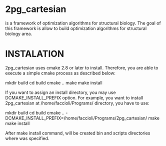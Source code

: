 2pg_cartesian
=============

is a framework of optimization algorithms for structural biology. 
The goal of this framework is allow to build optimization algorithms for 
structural biology area. 

INSTALATION
=============
2pg_cartesian uses cmake 2.8 or later to install. Therefore, you are 
able to execute a simple cmake process as described below:

mkdir build
cd build
cmake ..
make 
make install

If you want to assign an install directory, you may use 
DCMAKE_INSTALL_PREFIX option.
For example, you want to install 2pg_cartesian at 
/home/faccioli/Programs/ directory, you have to use:

mkdir build
cd build
cmake .. -DCMAKE_INSTALL_PREFIX=/home/faccioli/Programs/2pg_cartesian/
make 
make install

After make install command, will be created bin and scripts directories 
where was specified. 

